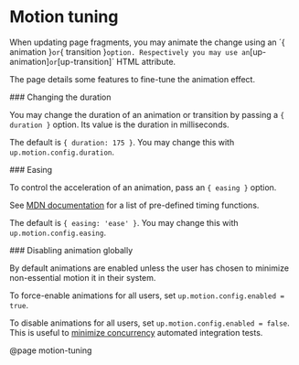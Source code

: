 Motion tuning
=============

When updating page fragments, you may animate the change using an
´{ animation }` or `{ transition }` option. Respectively you may use an
`[up-animation]` or `[up-transition]` HTML attribute.

The page details some features to fine-tune the animation effect.


\#\#\# Changing the duration

You may change the duration of an animation or transition by passing a `{ duration }` option.
Its value is the duration in milliseconds.

The default is `{ duration: 175 }`. You may change this with `up.motion.config.duration`.


\#\#\# Easing

To control the acceleration of an animation, pass an `{ easing }` option.

See [MDN documentation](https://developer.mozilla.org/en-US/docs/Web/CSS/transition-timing-function)
for a list of pre-defined timing functions.

The default is `{ easing: 'ease' }`. You may change this with `up.motion.config.easing`.


\#\#\# Disabling animation globally

By default animations are enabled unless the user has chosen to minimize non-essential
motion it in their system.

To force-enable animations for all users, set `up.motion.config.enabled = true`.

To disable animations for all users, set `up.motion.config.enabled = false`. This is useful to
[minimize concurrency](https://makandracards.com/makandra/47336-fixing-flaky-integration-tests)
automated integration tests.


@page motion-tuning

